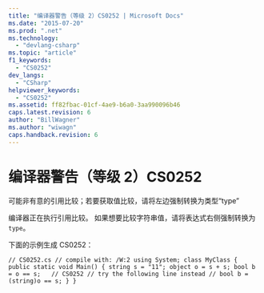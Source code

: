 ```yaml
---
title: "编译器警告（等级 2）CS0252 | Microsoft Docs"
ms.date: "2015-07-20"
ms.prod: ".net"
ms.technology: 
  - "devlang-csharp"
ms.topic: "article"
f1_keywords: 
  - "CS0252"
dev_langs: 
  - "CSharp"
helpviewer_keywords: 
  - "CS0252"
ms.assetid: ff82fbac-01cf-4ae9-b6a0-3aa990096b46
caps.latest.revision: 6
author: "BillWagner"
ms.author: "wiwagn"
caps.handback.revision: 6
---
```

# 编译器警告（等级 2）CS0252
可能非有意的引用比较；若要获取值比较，请将左边强制转换为类型“type”  
  
 编译器正在执行引用比较。 如果想要比较字符串值，请将表达式右侧强制转换为 `type`。  
  
 下面的示例生成 CS0252：  
  
```  
// CS0252.cs // compile with: /W:2 using System; class MyClass { public static void Main() { string s = "11"; object o = s + s; bool b = o == s;   // CS0252 // try the following line instead // bool b = (string)o == s; } }  
```